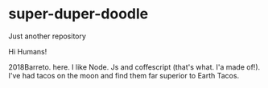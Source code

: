 # super-duper-doodle
Just another repository


Hi Humans!

2018Barreto. here. I like Node. Js and coffescript (that's what. I'a made of!).
I've had tacos on the moon and find them far superior to Earth Tacos.
